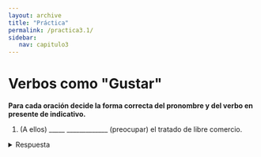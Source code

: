 ```yaml
---
layout: archive
title: "Práctica"
permalink: /practica3.1/
sidebar:
   nav: capitulo3
---
```


# Verbos como "Gustar"

**Para cada oración decide la forma correcta del pronombre y del verbo en presente de indicativo.**

1. (A ellos) _____  _____________ (preocupar) el tratado de libre comercio.  
<details>
  <summary>Respuesta</summary>
  <p>
  les preocupa
<p><details>

2. Laura me dijo que a ella no _____  _____________ (importar) el derroche, y yo no estoy de acuerdo.
<details>
  <summary>Respuesta</summary>
  le importa  


3. A esta marca _____  _____________ (interesar) el valor de su empresa.
<details>
  <summary>Respuesta</summary>
  le interesa


4. A los clientes de esta confitería _____  _____________ (fascinar) las recetas que preparan.
<details>
  <summary>Respuesta</summary>
  les fascinan  
<details>


5. A nadie _____  _____________ (gustar) el condimento que usa este cocinero.
<details>
  <summary>Respuesta</summary>
  le gusta  
<details>


6. (A ti) no _____  _____________ (molestar) si me demoro, ¿no?
<details>
  <summary>Respuesta</summary>
  te molesta  
<details>


7. Quería escribir un poema, pero siento que hoy (a mi) _____  _____________ (faltar) inspiración.
<details>
  <summary>Respuesta</summary>
  me falta  
<details>


8. (A mi) _____  _____________ (parecer) que Juan y Daniela están coqueteando.
<details>
  <summary>Respuesta</summary>
  me parece  
<details>

9. Creo que (a ti) _____  _____________ (interesar) la subcontratación, ¿verdad?
<details>
  <summary>Respuesta</summary>
  te interesa  
<details>


10. A esta empresa _____  _____________ (faltar) más bienes raíces para consolidarse y ganar algún premio.
<details>
  <summary>Respuesta</summary>
  le faltan  
<details>
